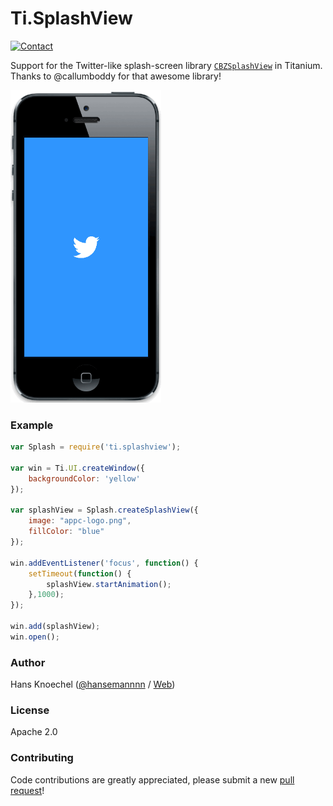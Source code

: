 # Ti.SplashView

[![Contact](http://hans-knoechel.de/shields/shield-twitter.svg)](http://twitter.com/hansemannnn)

Support for the Twitter-like splash-screen library [`CBZSplashView`](https://github.com/callumboddy/CBZSplashView) in Titanium. Thanks to @callumboddy for that awesome library!

<img src="./twitter-gif.gif" height="500" alt="Twitter Example" />

### Example
```js
var Splash = require('ti.splashview');

var win = Ti.UI.createWindow({
    backgroundColor: 'yellow'
});

var splashView = Splash.createSplashView({
    image: "appc-logo.png",
    fillColor: "blue"
});

win.addEventListener('focus', function() {
    setTimeout(function() {
        splashView.startAnimation();
    },1000);
});

win.add(splashView);
win.open();
```

### Author
Hans Knoechel ([@hansemannnn](https://twitter.com/hansemannnn) / [Web](http://hans-knoechel.de))

### License
Apache 2.0

### Contributing
Code contributions are greatly appreciated, please submit a new [pull request](https://github.com/hansemannn/ti.splashview/pull/new/master)!
